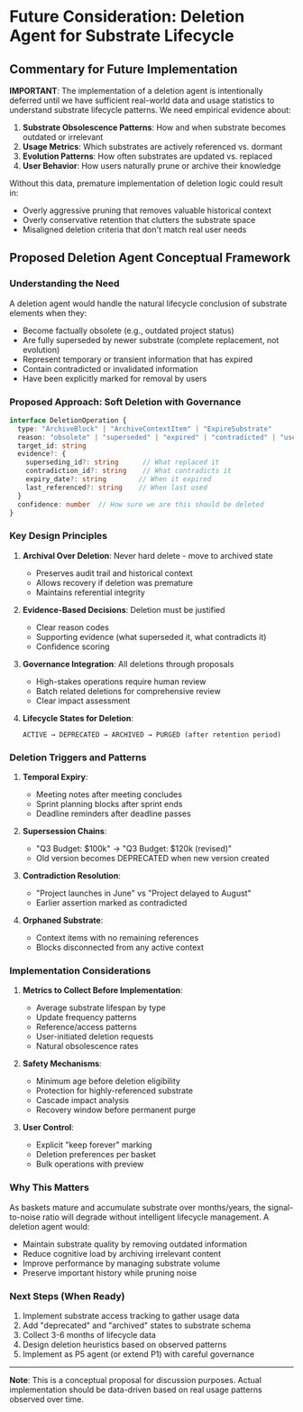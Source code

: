 # Future Consideration: Deletion Agent for Substrate Lifecycle

## Commentary for Future Implementation

**IMPORTANT**: The implementation of a deletion agent is intentionally deferred until we have sufficient real-world data and usage statistics to understand substrate lifecycle patterns. We need empirical evidence about:

1. **Substrate Obsolescence Patterns**: How and when substrate becomes outdated or irrelevant
2. **Usage Metrics**: Which substrates are actively referenced vs. dormant
3. **Evolution Patterns**: How often substrates are updated vs. replaced
4. **User Behavior**: How users naturally prune or archive their knowledge

Without this data, premature implementation of deletion logic could result in:
- Overly aggressive pruning that removes valuable historical context
- Overly conservative retention that clutters the substrate space
- Misaligned deletion criteria that don't match real user needs

## Proposed Deletion Agent Conceptual Framework

### Understanding the Need

A deletion agent would handle the natural lifecycle conclusion of substrate elements when they:
- Become factually obsolete (e.g., outdated project status)
- Are fully superseded by newer substrate (complete replacement, not evolution)
- Represent temporary or transient information that has expired
- Contain contradicted or invalidated information
- Have been explicitly marked for removal by users

### Proposed Approach: Soft Deletion with Governance

```typescript
interface DeletionOperation {
  type: "ArchiveBlock" | "ArchiveContextItem" | "ExpireSubstrate"
  reason: "obsolete" | "superseded" | "expired" | "contradicted" | "user_requested"
  target_id: string
  evidence?: {
    superseding_id?: string      // What replaced it
    contradiction_id?: string    // What contradicts it
    expiry_date?: string        // When it expired
    last_referenced?: string    // When last used
  }
  confidence: number  // How sure we are this should be deleted
}
```

### Key Design Principles

1. **Archival Over Deletion**: Never hard delete - move to archived state
   - Preserves audit trail and historical context
   - Allows recovery if deletion was premature
   - Maintains referential integrity

2. **Evidence-Based Decisions**: Deletion must be justified
   - Clear reason codes
   - Supporting evidence (what superseded it, what contradicts it)
   - Confidence scoring

3. **Governance Integration**: All deletions through proposals
   - High-stakes operations require human review
   - Batch related deletions for comprehensive review
   - Clear impact assessment

4. **Lifecycle States for Deletion**:
   ```
   ACTIVE → DEPRECATED → ARCHIVED → PURGED (after retention period)
   ```

### Deletion Triggers and Patterns

1. **Temporal Expiry**:
   - Meeting notes after meeting concludes
   - Sprint planning blocks after sprint ends
   - Deadline reminders after deadline passes

2. **Supersession Chains**:
   - "Q3 Budget: $100k" → "Q3 Budget: $120k (revised)" 
   - Old version becomes DEPRECATED when new version created

3. **Contradiction Resolution**:
   - "Project launches in June" vs "Project delayed to August"
   - Earlier assertion marked as contradicted

4. **Orphaned Substrate**:
   - Context items with no remaining references
   - Blocks disconnected from any active context

### Implementation Considerations

1. **Metrics to Collect Before Implementation**:
   - Average substrate lifespan by type
   - Update frequency patterns
   - Reference/access patterns
   - User-initiated deletion requests
   - Natural obsolescence rates

2. **Safety Mechanisms**:
   - Minimum age before deletion eligibility
   - Protection for highly-referenced substrate
   - Cascade impact analysis
   - Recovery window before permanent purge

3. **User Control**:
   - Explicit "keep forever" marking
   - Deletion preferences per basket
   - Bulk operations with preview

### Why This Matters

As baskets mature and accumulate substrate over months/years, the signal-to-noise ratio will degrade without intelligent lifecycle management. A deletion agent would:

- Maintain substrate quality by removing outdated information
- Reduce cognitive load by archiving irrelevant content  
- Improve performance by managing substrate volume
- Preserve important history while pruning noise

### Next Steps (When Ready)

1. Implement substrate access tracking to gather usage data
2. Add "deprecated" and "archived" states to substrate schema
3. Collect 3-6 months of lifecycle data
4. Design deletion heuristics based on observed patterns
5. Implement as P5 agent (or extend P1) with careful governance

---

**Note**: This is a conceptual proposal for discussion purposes. Actual implementation should be data-driven based on real usage patterns observed over time.